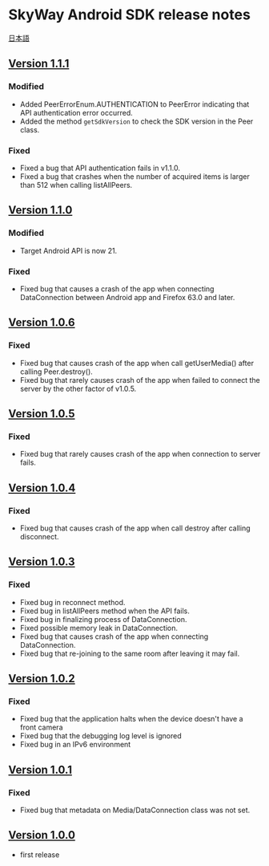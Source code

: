 # SkyWay Android SDK release notes

[日本語](./release-notes.md)

## [Version 1.1.1](https://github.com/skyway/skyway-android-sdk/releases/tag/v1.1.1)

### Modified

- Added PeerErrorEnum.AUTHENTICATION to PeerError indicating that API authentication error occurred.
- Added the method `getSdkVersion` to check the SDK version in the Peer class.

### Fixed

- Fixed a bug that API authentication fails in v1.1.0.
- Fixed a bug that crashes when the number of acquired items is larger than 512 when calling listAllPeers.

## [Version 1.1.0](https://github.com/skyway/skyway-android-sdk/releases/tag/v1.1.0)

### Modified
- Target Android API is now 21.

### Fixed
- Fixed bug that causes a crash of the app when connecting DataConnection between Android app and Firefox 63.0 and later.

## [Version 1.0.6](https://github.com/skyway/skyway-android-sdk/releases/tag/v1.0.6)

### Fixed

- Fixed bug that causes crash of the app when call getUserMedia() after calling Peer.destroy().
- Fixed bug that rarely causes crash of the app when failed to connect the server by the other factor of v1.0.5.

## [Version 1.0.5](https://github.com/skyway/skyway-android-sdk/releases/tag/v1.0.5)

### Fixed

- Fixed bug that rarely causes crash of the app when connection to server fails.

## [Version 1.0.4](https://github.com/skyway/skyway-android-sdk/releases/tag/v1.0.4)

### Fixed

- Fixed bug that causes crash of the app when call destroy after calling disconnect.

## [Version 1.0.3](https://github.com/skyway/skyway-android-sdk/releases/tag/v1.0.3)

### Fixed

- Fixed bug in reconnect method.
- Fixed bug in listAllPeers method when the API fails.
- Fixed bug in finalizing process of DataConnection.
- Fixed possible memory leak in DataConnection.
- Fixed bug that causes crash of the app when connecting DataConnection.
- Fixed bug that re-joining to the same room after leaving it may fail.

## [Version 1.0.2](https://github.com/skyway/skyway-android-sdk/releases/tag/v1.0.2)

### Fixed

- Fixed bug that the application halts when the device doesn't have a front camera
- Fixed bug that the debugging log level is ignored
- Fixed bug in an IPv6 environment

## [Version 1.0.1](https://github.com/skyway/skyway-android-sdk/releases/tag/v1.0.1)

### Fixed

- Fixed bug that metadata on Media/DataConnection class was not set.

## [Version 1.0.0](https://github.com/skyway/skyway-android-sdk/releases/tag/v1.0.0)

- first release
